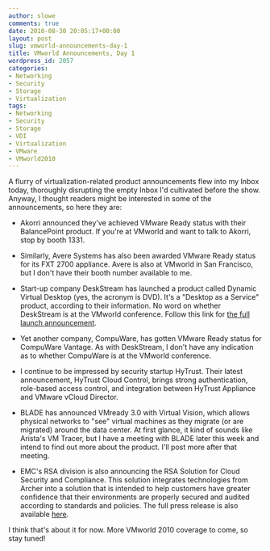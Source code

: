 ```yaml
---
author: slowe
comments: true
date: 2010-08-30 20:05:17+00:00
layout: post
slug: vmworld-announcements-day-1
title: VMworld Announcements, Day 1
wordpress_id: 2057
categories:
- Networking
- Security
- Storage
- Virtualization
tags:
- Networking
- Security
- Storage
- VDI
- Virtualization
- VMware
- VMworld2010
---
```


A flurry of virtualization-related product announcements flew into my Inbox today, thoroughly disrupting the empty Inbox I'd cultivated before the show. Anyway, I thought readers might be interested in some of the announcements, so here they are:

* Akorri announced they've achieved VMware Ready status with their BalancePoint product. If you're at VMworld and want to talk to Akorri, stop by booth 1331.

* Similarly, Avere Systems has also been awarded VMware Ready status for its FXT 2700 appliance. Avere is also at VMworld in San Francisco, but I don't have their booth number available to me.

* Start-up company DeskStream has launched a product called Dynamic Virtual Desktop (yes, the acronym is DVD). It's a "Desktop as a Service" product, according to their information. No word on whether DeskStream is at the VMworld conference. Follow this link for [the full launch announcement](http://www.businesswire.com/news/home/20100830005553/en).

* Yet another company, CompuWare, has gotten VMware Ready status for CompuWare Vantage. As with DeskStream, I don't have any indication as to whether CompuWare is at the VMworld conference.

* I continue to be impressed by security startup HyTrust. Their latest announcement, HyTrust Cloud Control, brings strong authentication, role-based access control, and integration between HyTrust Appliance and VMware vCloud Director.

* BLADE has announced VMready 3.0 with Virtual Vision, which allows physical networks to "see" virtual machines as they migrate (or are migrated) around the data center. At first glance, it kind of sounds like Arista's VM Tracer, but I have a meeting with BLADE later this week and intend to find out more about the product. I'll post more after that meeting.

* EMC's RSA division is also announcing the RSA Solution for Cloud Security and Compliance. This solution integrates technologies from Archer into a solution that is intended to help customers have greater confidence that their environments are properly secured and audited according to standards and policies. The full press release is also available [here](http://www.emc.com/about/news/press/2010/20100830-01.htm).

I think that's about it for now. More VMworld 2010 coverage to come, so stay tuned!
